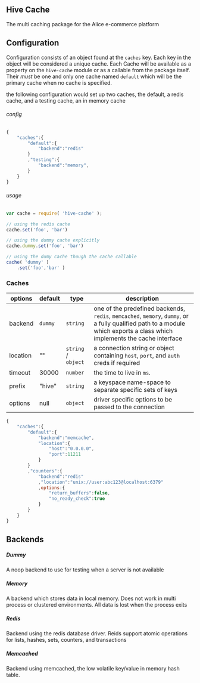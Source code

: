 ## Hive Cache
The multi caching package for the Alice e-commerce platform

## Configuration

Configuration consists of an object found at the `caches` key. Each key in the object will be considered a unique cache. Each Cache will be available as a property on the `hive-cache` module or as a callable from the package itself. Their *must* be one and only one cache named `default` which will be the primary cache when no cache is specified.

the following configuration would set up two caches, the default, a redis cache, and a testing cache, an in memory cache

###### config 
```js
{
	"caches":{
		"default":{
			"backend":"redis"
		}
		,"testing":{
			"backend":"memory",
		}
	}
}
```

###### usage
```js
var cache = require( 'hive-cache' );

// using the redis cache
cache.set('foo', 'bar')

// using the dummy cache explicitly
cache.dummy.set('foo', 'bar')

// using the dumy cache though the cache callable
cache( 'dummy' )
	.set('foo','bar' )
```

### Caches



options | default | type | description
--------|---------|------|------------
backend | `dummy` | `string` | one of the predefined backends, `redis`, `memcached`, `memory`, `dummy`, or a fully qualified path to a module which exports a class which implements the cache interface
location | "" | `string` / `object` | a connection string or object containing `host`, `port`, and `auth` creds if required
timeout | 30000 | `number` | the time to live in `ms`.
prefix  | "hive" | `string` | a keyspace name-space to separate specific sets of keys
options | null | `object` | driver specific options to be passed to the connection

```js
{
	"caches":{
		"default":{
			"backend":"memcache",
			"location":{
				"host":"0.0.0.0",
				"port":11211
			}
		}
		,"counters":{
			"backend":"redis"
			,"location":"unix://user:abc123@localhost:6379"
			,options:{
				"return_buffers":false,
				"no_ready_check":true
			}
		}
	}
}
```

## Backends

##### Dummy
A noop backend to use for testing when a server is not available

##### Memory
A backend which stores data in local memory. Does not work in multi process or clustered environments. All data is lost when the process exits

##### Redis
Backend using the redis database driver. Reids support atomic operations for lists, hashes, sets, counters, and transactions

##### Memcached
Backend using memcached, the low volatile key/value in memory hash table.
